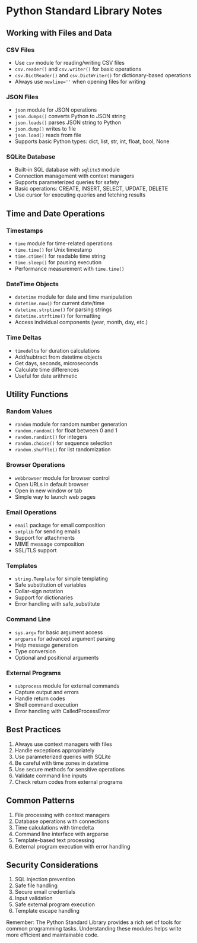 # Python Standard Library Notes

## Working with Files and Data

### CSV Files
- Use `csv` module for reading/writing CSV files
- `csv.reader()` and `csv.writer()` for basic operations
- `csv.DictReader()` and `csv.DictWriter()` for dictionary-based operations
- Always use `newline=''` when opening files for writing

### JSON Files
- `json` module for JSON operations
- `json.dumps()` converts Python to JSON string
- `json.loads()` parses JSON string to Python
- `json.dump()` writes to file
- `json.load()` reads from file
- Supports basic Python types: dict, list, str, int, float, bool, None

### SQLite Database
- Built-in SQL database with `sqlite3` module
- Connection management with context managers
- Supports parameterized queries for safety
- Basic operations: CREATE, INSERT, SELECT, UPDATE, DELETE
- Use cursor for executing queries and fetching results

## Time and Date Operations

### Timestamps
- `time` module for time-related operations
- `time.time()` for Unix timestamp
- `time.ctime()` for readable time string
- `time.sleep()` for pausing execution
- Performance measurement with `time.time()`

### DateTime Objects
- `datetime` module for date and time manipulation
- `datetime.now()` for current date/time
- `datetime.strptime()` for parsing strings
- `datetime.strftime()` for formatting
- Access individual components (year, month, day, etc.)

### Time Deltas
- `timedelta` for duration calculations
- Add/subtract from datetime objects
- Get days, seconds, microseconds
- Calculate time differences
- Useful for date arithmetic

## Utility Functions

### Random Values
- `random` module for random number generation
- `random.random()` for float between 0 and 1
- `random.randint()` for integers
- `random.choice()` for sequence selection
- `random.shuffle()` for list randomization

### Browser Operations
- `webbrowser` module for browser control
- Open URLs in default browser
- Open in new window or tab
- Simple way to launch web pages

### Email Operations
- `email` package for email composition
- `smtplib` for sending emails
- Support for attachments
- MIME message composition
- SSL/TLS support

### Templates
- `string.Template` for simple templating
- Safe substitution of variables
- Dollar-sign notation
- Support for dictionaries
- Error handling with safe_substitute

### Command Line
- `sys.argv` for basic argument access
- `argparse` for advanced argument parsing
- Help message generation
- Type conversion
- Optional and positional arguments

### External Programs
- `subprocess` module for external commands
- Capture output and errors
- Handle return codes
- Shell command execution
- Error handling with CalledProcessError

## Best Practices
1. Always use context managers with files
2. Handle exceptions appropriately
3. Use parameterized queries with SQLite
4. Be careful with time zones in datetime
5. Use secure methods for sensitive operations
6. Validate command line inputs
7. Check return codes from external programs

## Common Patterns
1. File processing with context managers
2. Database operations with connections
3. Time calculations with timedelta
4. Command line interface with argparse
5. Template-based text processing
6. External program execution with error handling

## Security Considerations
1. SQL injection prevention
2. Safe file handling
3. Secure email credentials
4. Input validation
5. Safe external program execution
6. Template escape handling

Remember: The Python Standard Library provides a rich set of tools for common programming tasks. Understanding these modules helps write more efficient and maintainable code. 